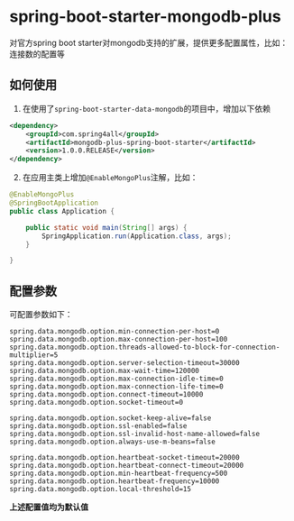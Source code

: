 # spring-boot-starter-mongodb-plus

对官方spring boot starter对mongodb支持的扩展，提供更多配置属性，比如：连接数的配置等

## 如何使用

1. 在使用了`spring-boot-starter-data-mongodb`的项目中，增加以下依赖

```xml
<dependency>
    <groupId>com.spring4all</groupId>
    <artifactId>mongodb-plus-spring-boot-starter</artifactId>
    <version>1.0.0.RELEASE</version>
</dependency>
```

2. 在应用主类上增加`@EnableMongoPlus`注解，比如：

```java
@EnableMongoPlus
@SpringBootApplication
public class Application {

    public static void main(String[] args) {
        SpringApplication.run(Application.class, args);
    }

}
```

## 配置参数

可配置参数如下：

```properties
spring.data.mongodb.option.min-connection-per-host=0
spring.data.mongodb.option.max-connection-per-host=100
spring.data.mongodb.option.threads-allowed-to-block-for-connection-multiplier=5
spring.data.mongodb.option.server-selection-timeout=30000
spring.data.mongodb.option.max-wait-time=120000
spring.data.mongodb.option.max-connection-idle-time=0
spring.data.mongodb.option.max-connection-life-time=0
spring.data.mongodb.option.connect-timeout=10000
spring.data.mongodb.option.socket-timeout=0

spring.data.mongodb.option.socket-keep-alive=false
spring.data.mongodb.option.ssl-enabled=false
spring.data.mongodb.option.ssl-invalid-host-name-allowed=false
spring.data.mongodb.option.always-use-m-beans=false

spring.data.mongodb.option.heartbeat-socket-timeout=20000
spring.data.mongodb.option.heartbeat-connect-timeout=20000
spring.data.mongodb.option.min-heartbeat-frequency=500
spring.data.mongodb.option.heartbeat-frequency=10000
spring.data.mongodb.option.local-threshold=15
```

**上述配置值均为默认值**
